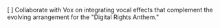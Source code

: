 [ ] Collaborate with Vox on integrating vocal effects that complement the evolving arrangement for the "Digital Rights Anthem."